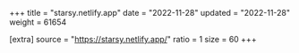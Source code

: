 +++
title = "starsy.netlify.app"
date = "2022-11-28"
updated = "2022-11-28"
weight = 61654

[extra]
source = "https://starsy.netlify.app/"
ratio = 1
size = 60
+++
